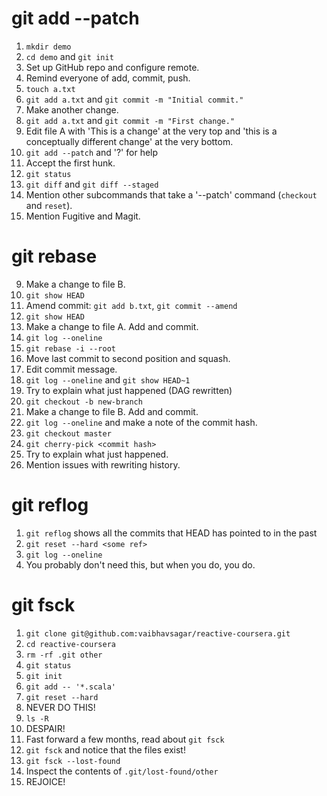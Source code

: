 # git add --patch

1. `mkdir demo`
2. `cd demo` and `git init`
3. Set up GitHub repo and configure remote.
4. Remind everyone of add, commit, push.
5. `touch a.txt`
6. `git add a.txt` and `git commit -m "Initial commit."`
7. Make another change.
8. `git add a.txt` and `git commit -m "First change."`
7. Edit file A with 'This is a change' at the very top and 'this is a conceptually different change' at the very bottom.
8. `git add --patch` and '?' for help
9. Accept the first hunk.
10. `git status`
11. `git diff` and `git diff --staged`
12. Mention other subcommands that take a '--patch' command (`checkout` and `reset`).
13. Mention Fugitive and Magit.

# git rebase

9. Make a change to file B.
10. `git show HEAD`
11. Amend commit: `git add b.txt`, `git commit --amend`
12. `git show HEAD`
13. Make a change to file A. Add and commit.
14. `git log --oneline`
15. `git rebase -i --root`
16. Move last commit to second position and squash.
17. Edit commit message.
18. `git log --oneline` and `git show HEAD~1`
19. Try to explain what just happened (DAG rewritten)
20. `git checkout -b new-branch`
21. Make a change to file B. Add and commit.
22. `git log --oneline` and make a note of the commit hash.
23. `git checkout master`
24. `git cherry-pick <commit hash>`
25. Try to explain what just happened.
26. Mention issues with rewriting history.

# git reflog
1. `git reflog` shows all the commits that HEAD has pointed to in the past
2. `git reset --hard <some ref>`
3. `git log --oneline`
4. You probably don't need this, but when you do, you do.

# git fsck

1. `git clone git@github.com:vaibhavsagar/reactive-coursera.git`
2. `cd reactive-coursera`
3. `rm -rf .git other`
4. `git status`
5. `git init`
6. `git add -- '*.scala'`
7. `git reset --hard`
8. NEVER DO THIS!
9. `ls -R`
10. DESPAIR!
11. Fast forward a few months, read about `git fsck`
12. `git fsck` and notice that the files exist!
13. `git fsck --lost-found`
14. Inspect the contents of `.git/lost-found/other`
15. REJOICE!

